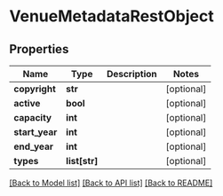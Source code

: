 # VenueMetadataRestObject

## Properties
Name | Type | Description | Notes
------------ | ------------- | ------------- | -------------
**copyright** | **str** |  | [optional] 
**active** | **bool** |  | [optional] 
**capacity** | **int** |  | [optional] 
**start_year** | **int** |  | [optional] 
**end_year** | **int** |  | [optional] 
**types** | **list[str]** |  | [optional] 

[[Back to Model list]](../README.md#documentation-for-models) [[Back to API list]](../README.md#documentation-for-api-endpoints) [[Back to README]](../README.md)

